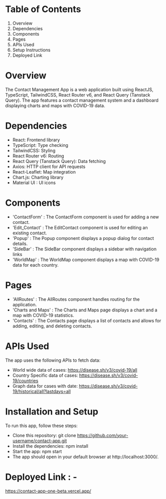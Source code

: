 # Table of Contents
1) Overview
2) Dependencies
3) Components
4) Pages
5) APIs Used
6) Setup Instructions
7) Deployed Link


# Overview
The Contact Management App is a web application built using ReactJS, TypeScript, TailwindCSS, React Router v6, and React Query (Tanstack Query). The app features a contact management system and a dashboard displaying charts and maps with COVID-19 data.


# Dependencies
- React: Frontend library
- TypeScript: Type checking
- TailwindCSS: Styling
- React Router v6: Routing
- React Query (Tanstack Query): Data fetching
- Axios: HTTP client for API requests
- React-Leaflet: Map integration
- Chart.js: Charting library
- Material UI : UI icons


# Components
- 'ContactForm' : The ContactForm component is used for adding a new contact.
- 'Edit_Contact' : The EditContact component is used for editing an existing contact.
- 'Popup' : The Popup component displays a popup dialog for contact details.
- 'SideBar' : The SideBar component displays a sidebar with navigation links
- 'WorldMap' : The WorldMap component displays a map with COVID-19 data for each country.


# Pages
- 'AllRoutes' : The AllRoutes component handles routing for the application.
- 'Charts and Maps' : The Charts and Maps page displays a chart and a map with COVID-19 statistics.
- 'Contacts' : The Contacts page displays a list of contacts and allows for adding, editing, and deleting contacts.


# APIs Used
The app uses the following APIs to fetch data:

- World wide data of cases: https://disease.sh/v3/covid-19/all
- Country Specific data of cases: https://disease.sh/v3/covid-19/countries
- Graph data for cases with date: https://disease.sh/v3/covid-19/historical/all?lastdays=all


# Installation and Setup
To run this app, follow these steps:

- Clone this repository: git clone https://github.com/your-username/contact-app.git
- Install the dependencies: npm install
- Start the app: npm start
- The app should open in your default browser at http://localhost:3000/.


# Deployed Link : - 
https://contact-app-one-beta.vercel.app/

